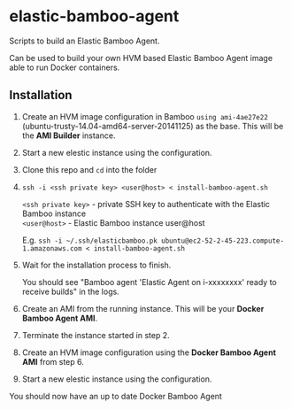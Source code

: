# elastic-bamboo-agent
Scripts to build an Elastic Bamboo Agent.

Can be used to build your own HVM based Elastic Bamboo Agent image able to run Docker containers.


## Installation

1. Create an HVM image configuration in Bamboo `using ami-4ae27e22` (ubuntu-trusty-14.04-amd64-server-20141125) as the base. This will be the **AMI Builder** instance.
2. Start a new elestic instance using the configuration.
3. Clone this repo and `cd` into the folder
4. `ssh -i <ssh private key> <user@host> < install-bamboo-agent.sh`

   `<ssh private key>` - private SSH key to authenticate with the Elastic Bamboo instance  
   `<user@host>` - Elastic Bamboo instance user@host

    E.g. `ssh -i ~/.ssh/elasticbamboo.pk ubuntu@ec2-52-2-45-223.compute-1.amazonaws.com < install-bamboo-agent.sh`

5. Wait for the installation process to finish.

    You should see "Bamboo agent 'Elastic Agent on i-xxxxxxxx' ready to receive builds" in the logs.

6. Create an AMI from the running instance. This will be your **Docker Bamboo Agent AMI**.
7. Terminate the instance started in step 2.
8. Create an HVM image configuration using the **Docker Bamboo Agent AMI** from step 6.
9. Start a new elestic instance using the configuration.

You should now have an up to date Docker Bamboo Agent
